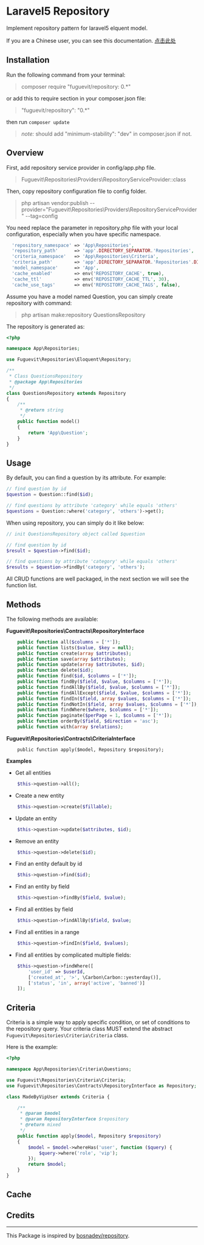 # Laravel5 Repository

Implement repository pattern for laravel5 elquent model.

If you are a Chinese user, you can see this documentation. [点击此处](https://github.com/fuguevit/repository/blob/master/README_ZH.md)

## Installation

Run the following command from your terminal:

> composer require "fuguevit/repository: 0.*"

or add this to require section in  your composer.json file:

> "fuguevit/repository": "0.*"

then run `composer update`

> *note:* should add "minimum-stability": "dev" in composer.json if not.

## Overview

First, add repository service provider in config/app.php file.

> Fuguevit\Repositories\Providers\RepositoryServiceProvider::class

Then, copy repository configuration file to config folder.

> php artisan vendor:publish --provider="Fuguevit\Repositories\Providers\RepositoryServiceProvider" --tag=config

You need replace the parameter in repository.php file with your local configuration, especially when you have specific namespace.

```php
  'repository_namespace' => 'App\Repositories',
  'repository_path' 	 => 'app'.DIRECTORY_SEPARATOR.'Repositories',
  'criteria_namespace'   => 'App\Repositories\Criteria',
  'criteria_path'        => 'app'.DIRECTORY_SEPARATOR.'Repositories'.DIRECTORY_SEPARATOR.'Criteria',
  'model_namespace' 	 => 'App',
  'cache_enabled'   	 => env('REPOSITORY_CACHE', true),
  'cache_ttl'       	 => env('REPOSITORY_CACHE_TTL', 30),
  'cache_use_tags'       => env('REPOSITORY_CACHE_TAGS', false),
```
 
Assume you have a model named Question, you can simply create repository with command: 

> php artisan make:repository QuestionsRepository

The repository is generated as:

```php
<?php

namespace App\Repositories;

use Fuguevit\Repositories\Eloquent\Repository;

/**
 * Class QuestionsRepository
 * @package App\Repositories
 */
class QuestionsRepository extends Repository
{
    /**
     * @return string
     */
    public function model()
    {
        return 'App\Question';
    }
}
```

## Usage

By default, you can find a question by its attribute. For example:

```php
// find question by id
$question = Question::find($id);

// find questions by attribute 'category' while equals 'others'
$questions = Question::where('category', 'others')->get();
```

When using repository, you can simply do it like below:

```php
// init QuestionsRepository object called $question

// find question by id
$result = $question->find($id);

// find questions by attribute 'category' while equals 'others'
$results = $question->findBy('category', 'others');
```

All CRUD functions are well packaged, in the next section we will see the function list.

## Methods

The following methods are available:

**Fuguevit\Repositories\Contracts\RepositoryInterface**

```php
    public function all($columns = ['*']);
    public function lists($value, $key = null);
    public function create(array $attributes);
    public function save(array $attributes);
    public function update(array $attributes, $id);
    public function delete($id);
    public function find($id, $columns = ['*']);
    public function findBy($field, $value, $columns = ['*']);
    public function findAllBy($field, $value, $columns = ['*']);
    public function findAllExcept($field, $value, $columns = ['*']);
    public function findIn($field, array $values, $columns = ['*']);
    public function findNotIn($field, array $values, $columns = ['*']);
    public function findWhere($where, $columns = ['*']);
    public function paginate($perPage = 1, $columns = ['*']);
    public function orderBy($field, $direction = 'asc');
    public function with(array $relations);
```

**Fuguevit\Repositories\Contracts\CriteriaInterface**

```
    public function apply($model, Repository $repository);
```

**Examples**

- Get all entities

```php
    $this->question->all();
```

- Create a new entity

```php
    $this->question->create($fillable);
```

- Update an entity

```php
    $this->question->update($attributes, $id);
```

- Remove an entity

```php
    $this->question->delete($id);
```

- Find an entity default by id

```php
    $this->question->find($id);
```

- Find an entity by field

```php
    $this->question->findBy($field, $value);
```

- Find all entities by field

```php
    $this->question->findAllBy($field, $value;
```

- Find all entities in a range

```php
    $this->question->findIn($field, $values);
```

- Find all entities by complicated multiple fields:

```php
    $this->question->findWhere([
        'user_id' => $userId,
        ['created_at', '>', \Carbon\Carbon::yesterday()],
        ['status', 'in', array('active', 'banned')]
    ]);
```

## Criteria

Criteria is a simple way to apply specific condition, or set of conditions to the repository query. Your criteria class MUST extend the abstract ` Fuguevit\Repositories\Criteria\Criteria` class.

Here is the example:

```php
<?php 

namespace App\Repositories\Criteria\Questions;

use Fuguevit\Repositories\Criteria\Criteria;
use Fuguevit\Repositories\Contracts\RepositoryInterface as Repository;

class MadeByVipUser extends Criteria {

    /**
     * @param $model
     * @param RepositoryInterface $repository
     * @return mixed
     */
    public function apply($model, Repository $repository)
    {
        $model = $model->whereHas('user', function ($query) {
            $query->where('role', 'vip');
        });
        return $model;
    }
}
```



## Cache


## Credits
----
This Package is inspired by [bosnadev/repository](https://github.com/bosnadev/repository).